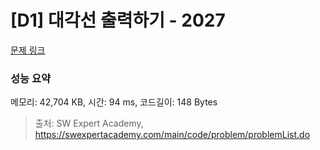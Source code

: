 # [D1] 대각선 출력하기 - 2027 

[문제 링크](https://swexpertacademy.com/main/code/problem/problemDetail.do?contestProbId=AV5QFuZ6As0DFAUq) 

### 성능 요약

메모리: 42,704 KB, 시간: 94 ms, 코드길이: 148 Bytes



> 출처: SW Expert Academy, https://swexpertacademy.com/main/code/problem/problemList.do